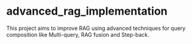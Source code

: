 # advanced_rag_implementation
This project aims to improve RAG using advanced techniques for query composition like Multi-query, RAG fusion and Step-back. 
